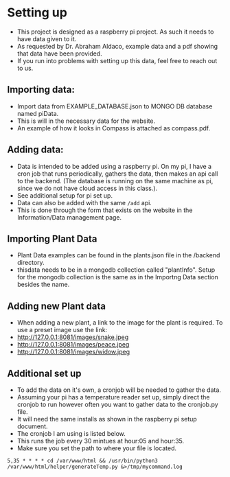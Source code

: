 # Setting up
- This project is designed as a raspberry pi project. As such it needs to have data given to it.
- As requested by Dr. Abraham Aldaco, example data and a pdf showing that data have been provided.
- If you run into problems with setting up this data, feel free to reach out to us. 


## Importing data:
- Import data from EXAMPLE_DATABASE.json to MONGO DB database named piData.
- This is will in the necessary data for the website. 
- An example of how it looks in Compass is attached as compass.pdf.


## Adding data: 
- Data is intended to be added using a raspberry pi. On my pi, I have a cron job that runs periodically, gathers the data,
then makes an api call to the backend. (The database is running on the same machine as pi, since we do not have
cloud access in this class.).
- See additional setup for pi set up.
- Data can also be added with the same `/add` api.
- This is done through the form that exists on the website in the Information/Data management page.

## Importing Plant Data
- Plant Data examples can be found in the plants.json file in the /backend directory.
- thisdata needs to be in a mongodb collection called "plantInfo". Setup for the mongodb collection is the same as in the Importng Data section besides the name.

## Adding new Plant data
- When adding a new plant, a link to the image for the plant is required. To use a preset image use the link:
- http://127.0.0.1:8081/images/snake.jpeg
- http://127.0.0.1:8081/images/peace.jpeg
- http://127.0.0.1:8081/images/widow.jpeg

## Additional set up
- To add the data on it's own, a cronjob will be needed to gather the data. 
- Assuming your pi has a temperature reader set up, simply direct the cronjob to run however often you want to gather data to the cronjob.py file.
- It will need the same installs as shown in the raspberry pi setup document.
- The cronjob I am using is listed below.
- This runs the job every 30 mintues at hour:05 and hour:35.
- Make sure you set the path to where your file is located.

```cron
5,35 * * * * cd /var/www/html && /usr/bin/python3 /var/www/html/helper/generateTemp.py &>/tmp/mycommand.log

```

